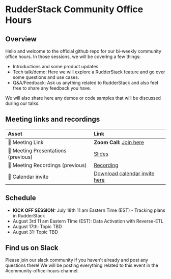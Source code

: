 # RudderStack Community Office Hours

## Overview
Hello and welcome to the official github repo for our bi-weekly community office hours. In those sessions, we will be covering a few things:
- Introductions and some product updates
- Tech talk/demo: Here we will explore a RudderStack feature and go over some questions and use cases.
- Q&A/Feedback: Ask us anything related to RudderStack and also feel free to share any feedback you have. 

We will also share here any demos or code samples that will be discussed during our talks. 

## Meeting links and recordings 

| Asset | Link        |
|:-----------|:------------|
| 🔗 Meeting Link | **Zoom Call:**  [Join here](https://us02web.zoom.us/j/86794064244?pwd=SWs2QU5YUThibGFQdFEwKzEzRkxKQT09)
| 📝 Meeting Presentations (previous) | [Slides](https://docs.google.com/presentation/d/1ebdURxLDEi_W8YU3OBpuf752jDWlMiaEXzljBHXyL78/edit?usp=sharing)
| 🎥 Meeting Recordings (previous) | [Recording](https://www.youtube.com/watch?v=AlxKlA3eMzY)
| :calendar: Calendar invite | [Download calendar invite here](https://calendar.google.com/event?action=TEMPLATE&tmeid=NDI3dDlrbW1zOWk0cmhmMTk0YzJsOTd1MnMgc21hc2hmZWpAcnVkZGVyc3RhY2suY29t&tmsrc=smashfej%40rudderstack.com)
## Schedule 

- **KICK OFF SESSION:** July 18th 11 am Eastern Time (EST) - Tracking plans in RudderStack 
- August 3rd 11 am Eastern TIme (EST): Data Activation with Reverse-ETL 
- August 17th: Topic TBD
- August 31: Topic TBD

## Find us on Slack

Please join our slack community if you haven't already and post any questions there! We will be posting everything related to this event in the #community-office-hours channel.
